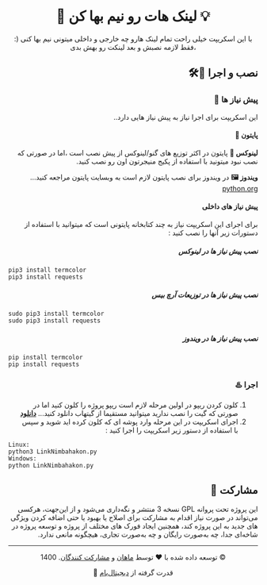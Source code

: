 <div align="center">

# 👀 لینک هات رو نیم بها کن 💡

:) با این اسکریپت خیلی راحت تمام لینک هارو چه خارجی و داخلی میتونی نیم بها کنی ،فقط لازمه نصبش و بعد لینکت رو بهش بدی
 
</div>
<div dir="rtl">

 ## نصب و اجرا 🧰🛠

### پیش نیاز ها 🔌

این اسکریپت برای اجرا نیاز به پیش نیاز هایی دارد..

#### پایتون 🐍

**لینوکس 🐧** پایتون در اکثر توزیع های گنو/لینوکس از پیش نصب است ،اما در صورتی که نصب نبود میتونید با استفاده از پکیج منیجرتون اون رو نصب کنید.

**ویندوز 🖼** در ویندوز برای نصب پایتون لازم است به وبسایت پایتون مراجعه کنید... [python.org](https://python.org)

#### پیش نیاز های داخلی 

برای اجرای این اسکریپت نیاز به چند کتابخانه پایتونی است که میتوانید با استفاده از دستورات زیر آنها را نصب کنید :

##### نصب پیش نیاز ها در لینوکس  
<div dir="ltr">

```
pip3 install termcolor
pip3 install requests
```
</div>
 
##### نصب پیش نیاز ها در توزیعات آرچ بیس  
<div dir="ltr">

```
sudo pip3 install termcolor
sudo pip3 install requests
```
</div>

##### نصب پیش نیاز ها در ویندوز  
<div dir="ltr">

```
pip install termcolor
pip install requests
```
</div>
 
### اجرا ♨️

1. کلون کردن ریپو
در اولین مرحله لازم است ریپو پروژه را کلون کنید اما در صورتی که گیت را نصب ندارید میتوانید مستقیما از گیتهاب دانلود کنید... **[دانلود](https://github.com/mdpe-ir/link-nim-baha-kon/archive/refs/heads/main.zip)**
2. اجرای اسکریپت
در این مرحله وارد پوشه ای که کلون کرده اید شوید و سپس با استفاده از دستور زیر اسکریپت را اجرا کنید :

<div dir="ltr">
 
```
Linux:
python3 LinkNimbahakon.py
Windows:
python LinkNimbahakon.py
```
</div>

## مشارکت 🤝

این پروژه تحت پروانه GPL نسخه 3 منتشر و نگه‌داری می‌شود و از این‌جهت، هرکسی می‌تواند در صورت نیاز اقدام به مشارکت برای اصلاح یا بهبود یا حتی اضافه کردن ویژگی های جدید به این پروژه کند، همچنین ایجاد فورک های مختلف از پروژه و توسعه پروژه در شاخه‌ای جدا، چه به‌صورت رایگان و چه به‌صورت تجاری، هیچگونه مانعی ندارد.

</div>
<div align="center">

---



توسعه داده شده با ❤️ توسط  [ماهان](https://github.com/mdpe-ir) و [مشارکت کنندگان](https://github.com/mdpe-ir/link-nim-baha-kon/graphs/contributors). 1400 ©

💪 قدرت گرفته از [دیجیتال‌بام](https://www.digitalbam.ir)
